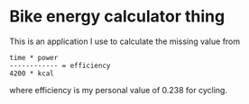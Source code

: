 # Bike energy calculator thing

This is an application I use to calculate the missing value from

```
time * power
------------ = efficiency
4200 * kcal
```

where efficiency is my personal value of 0.238 for cycling.
